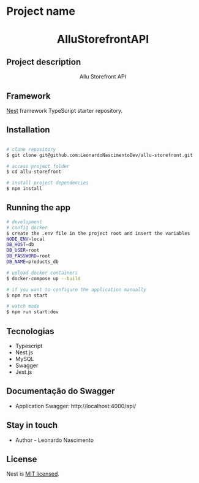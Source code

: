 
# Project name
<h1 align="center">AlluStorefrontAPI</h1>

## Project description
<p align="center">Allu Storefront API</p>


## Framework

[Nest](https://github.com/nestjs/nest) framework TypeScript starter repository.

## Installation

```bash

# clone repository
$ git clone git@github.com:LeonardoNascimentoDev/allu-storefront.git

# access project folder
$ cd allu-storefront

# install project dependencies
$ npm install


```

## Running the app

```bash
# development
# config docker
$ create the .env file in the project root and insert the variables
NODE_ENV=local
DB_HOST=db
DB_USER=root
DB_PASSWORD=root
DB_NAME=products_db

# upload docker containers
$ docker-compose up --build

# if you want to configure the application manually
$ npm run start

# watch mode
$ npm run start:dev
```
## Tecnologias
  - Typescript
  - Nest.js
  - MySQL
  - Swagger
  - Jest.js

## Documentação do Swagger

 - Application Swagger: http://localhost:4000/api/ 
 
## Stay in touch

- Author - Leonardo Nascimento

## License

  Nest is [MIT licensed](LICENSE).
